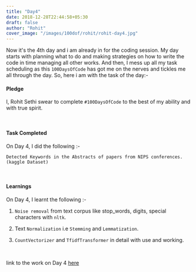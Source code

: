 ```yaml
---
title: "Day4"
date: 2018-12-28T22:44:58+05:30
draft: false
author: "Rohit"
cover_image: "/images/100dof/rohit/rohit-day4.jpg"
---
```

Now it's the 4th day and i am already in for the coding session. My day starts with planning what to do and making strategies on how to write the code in time managing all other works. And then, I mess up all my task scheduling as this `100DaysOfCode` has got me on the nerves and tickles me all through the day. So, here i am with the task of the day:-
<!--more-->
#### Pledge
I, Rohit Sethi swear to complete `#100DaysOfCode` to the best of my ability and with true spirit.

<br>

#### Task Completed
On Day 4, I did the following :-

```
Detected Keywords in the Abstracts of papers from NIPS conferences.(kaggle Dataset)
```
<br>

#### Learnings
On Day 4, I learnt the following :-

1. `Noise removal` from text corpus like stop_words, digits, special characters with `nltk`.

2. Text `Normalization` i.e `Stemming` and `Lemmatization`.

3. `CountVectorizer` and `TfidfTransformer` in detail with use and working.

<br>

link to the work on Day 4 [here](https://github.com/rohit3463/-100DaysOfCode/blob/master/Day4/keyword_prediction.py) 
